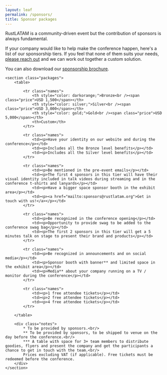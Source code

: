 ```yaml
---
layout: leaf
permalink: /sponsors/
title: Sponsor packages
---
```


RustLATAM is a community-driven event but the contribution of sponsors is always fundamental.

If your company would like to help make the conference happen, here's a list of our sponsorship tiers. If you feel that none of them suits your needs, <a href="mailto:sponsors@rustlatam.org">please reach out</a> and we can work out together a custom solution.

You can also download our [sponsorship brochure](/brochure-latam2020.pdf).

<div class="sponsors">

    <section class="packages">
        <table>

            <tr class="names">
                <th style="color: darkorange;">Bronze<br /><span class="price">USD 1,500</span></th>
                <th style="color: silver;">Silver<br /><span class="price">USD 3,000</span></th>
                <th style="color: gold;">Gold<br /><span class="price">USD 5,000</span></th>
                <th>Custom</th>
            </tr>

            <tr class="names">
                <td><p>Have your identity on our website and during the conference</p></td>
                <td><p>Includes all the Bronze level benefits</p></td>
                <td><p>Includes all the Silver level benefits</p></td>
            </tr>

            <tr class="names">
                <td><p>Be mentioned in the pre-event emails</p></td>
                <td><p>The first 4 sponsors in this tier will have their visual identity included in talk videos during streaming and in the conference t-shirts and lanyards</p></td>
                <td><p>Have a bigger space sponsor booth in the exhibit area</p></td>
                <td><p><a href="mailto:sponsors@rustlatam.org">Get in touch with us!</a></p></td>
            </tr>

            <tr class="names">
                <td><p>Be recognized in the conference opening</p></td>
                <td><p>Opportunity to provide swag to be added to the conference swag bag</p></td>
                <td><p>The first 2 sponsors in this tier will get a 5 minutes talk on stage to present their brand and products</p></td>
            </tr>

            <tr class="names">
                <td><p>Be recognized in announcements and on social media</p></td>
                <td><p>Sponsor booth with banner** and limited space in the exhibit area</p></td>
                <td><p>Media** about your company running on a TV / monitor during the conference</p></td>
            </tr>

            <tr class="names">
                <td><p>1 free attendee tickets</p></td>
                <td><p>2 free attendee tickets</p></td>
                <td><p>4 free attendee tickets</p></td>
            </tr>

        </table>

        <div class="notes">
            * To be provided by sponsors.<br/>
            ** To be provided by sponsors, to be shipped to venue on the day before the conference.<br/>
            *** A table with space for 3+ team members to distribute goodies, flyers and present the company and get the participants a chance to get in touch with the team.<br/>
            Prices excluding VAT (if applicable). Free tickets must be redeemed before the conference.
        </div>
    </section>
</div>

